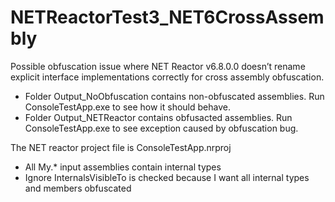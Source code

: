 # NETReactorTest3_NET6CrossAssembly

Possible obfuscation issue where NET Reactor v6.8.0.0 doesn’t rename explicit interface implementations correctly for cross assembly obfuscation. 
- Folder Output_NoObfuscation contains non-obfuscated assemblies. Run ConsoleTestApp.exe to see how it should behave.
- Folder Output_NETReactor contains obfusacted assemblies. Run ConsoleTestApp.exe to see exception caused by obfuscation bug.

The NET reactor project file is ConsoleTestApp.nrproj
- All My.* input assemblies contain internal types
- Ignore InternalsVisibleTo is checked because I want all internal types and members obfuscated 
